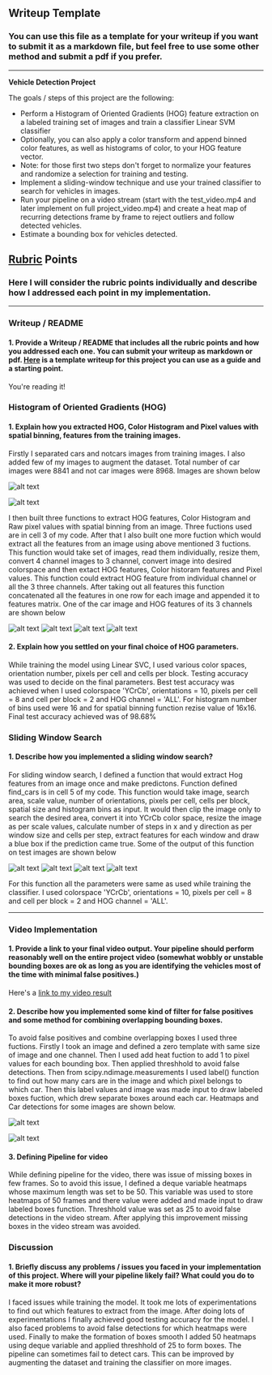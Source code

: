 ## Writeup Template
### You can use this file as a template for your writeup if you want to submit it as a markdown file, but feel free to use some other method and submit a pdf if you prefer.

---

**Vehicle Detection Project**

The goals / steps of this project are the following:

* Perform a Histogram of Oriented Gradients (HOG) feature extraction on a labeled training set of images and train a classifier Linear SVM classifier
* Optionally, you can also apply a color transform and append binned color features, as well as histograms of color, to your HOG feature vector. 
* Note: for those first two steps don't forget to normalize your features and randomize a selection for training and testing.
* Implement a sliding-window technique and use your trained classifier to search for vehicles in images.
* Run your pipeline on a video stream (start with the test_video.mp4 and later implement on full project_video.mp4) and create a heat map of recurring detections frame by frame to reject outliers and follow detected vehicles.
* Estimate a bounding box for vehicles detected.

[//]: # (Image References)
[image1]: https://github.com/akhilumat/Self-Driving-Car-Term-1-Project5-Vehicle-detection-and-Tracking/blob/master/output_images/Capture1.PNG
[image2]: https://github.com/akhilumat/Self-Driving-Car-Term-1-Project5-Vehicle-detection-and-Tracking/blob/master/output_images/Capture2.PNG
[image3]: https://github.com/akhilumat/Self-Driving-Car-Term-1-Project5-Vehicle-detection-and-Tracking/blob/master/output_images/Capture3.PNG
[image4]: https://github.com/akhilumat/Self-Driving-Car-Term-1-Project5-Vehicle-detection-and-Tracking/blob/master/output_images/Capture4.PNG
[image5]: https://github.com/akhilumat/Self-Driving-Car-Term-1-Project5-Vehicle-detection-and-Tracking/blob/master/output_images/Capture5.PNG
[image6]: https://github.com/akhilumat/Self-Driving-Car-Term-1-Project5-Vehicle-detection-and-Tracking/blob/master/output_images/Capture6.PNG
[image7]: https://github.com/akhilumat/Self-Driving-Car-Term-1-Project5-Vehicle-detection-and-Tracking/blob/master/output_images/Capture7.PNG
[image8]: https://github.com/akhilumat/Self-Driving-Car-Term-1-Project5-Vehicle-detection-and-Tracking/blob/master/output_images/Capture8.PNG
[image9]: https://github.com/akhilumat/Self-Driving-Car-Term-1-Project5-Vehicle-detection-and-Tracking/blob/master/output_images/Capture9.PNG
[image10]: https://github.com/akhilumat/Self-Driving-Car-Term-1-Project5-Vehicle-detection-and-Tracking/blob/master/output_images/Capture10.PNG
[image11]: https://github.com/akhilumat/Self-Driving-Car-Term-1-Project5-Vehicle-detection-and-Tracking/blob/master/output_images/Capture11.PNG
[image12]: https://github.com/akhilumat/Self-Driving-Car-Term-1-Project5-Vehicle-detection-and-Tracking/blob/master/output_images/Capture12.PNG
[video1]: https://github.com/akhilumat/Self-Driving-Car-Term-1-Project5-Vehicle-detection-and-Tracking/FinalOutput_Video.mp4

## [Rubric](https://review.udacity.com/#!/rubrics/513/view) Points
### Here I will consider the rubric points individually and describe how I addressed each point in my implementation.  

---
### Writeup / README

#### 1. Provide a Writeup / README that includes all the rubric points and how you addressed each one.  You can submit your writeup as markdown or pdf.  [Here](https://github.com/udacity/CarND-Vehicle-Detection/blob/master/writeup_template.md) is a template writeup for this project you can use as a guide and a starting point.  

You're reading it!

### Histogram of Oriented Gradients (HOG)

#### 1. Explain how you extracted HOG, Color Histogram and  Pixel values with spatial binning, features from the training images.

Firstly I separated cars and notcars images from training images. I also added few of my images to augment the dataset. Total number of car images were 8841 and not car images were 8968. Images are shown below

![alt text][image1]

![alt text][image2]

I then built three functions to extract HOG features, Color Histogram and Raw pixel values with spatial binning from an image. Three fuctions used are in cell 3 of my code. After that I also built one more fuction which would extract all the features from an image using above mentioned 3 fuctions. This function would take set of images, read them individually, resize them, convert 4 channel images to 3 channel, convert image into desired colorspace and then extact HOG features, Color historam features and Pixel values. This function could extract HOG feature from individual channel or all the 3 three channels. After taking out all features this function concatenated all the features in one row for each image and appended it to features matrix. One of the car image and HOG features of its 3 channels are shown below

![alt text][image3]
![alt text][image4]
![alt text][image5]
![alt text][image6]
 
#### 2. Explain how you settled on your final choice of HOG parameters.

While training the model using Linear SVC, I used various color spaces, orientation number, pixels per cell and cells per block. Testing accuracy was used to decide on the final parameters. Best test accuracy was achieved when I used colorspace 'YCrCb', orientations = 10, pixels per cell = 8 and cell per block = 2 and HOG channel = 'ALL'. For histogram number of bins used were 16 and for spatial binning function rezise value of 16x16. Final test accuracy achieved was of 98.68%


### Sliding Window Search

#### 1. Describe how you implemented a sliding window search?

For sliding window search, I defined a function that would extract Hog features from an image once and make predictons. Function defined find_cars is in cell 5 of my code. This function would take image, search area, scale value, number of orientations, pixels per cell, cells per block, spatial size and histogram bins as input. It would then clip the image only to search the desired area, convert it into YCrCb color space, resize the image as per scale values, calculate number of steps in x and y direction as per window size and cells per step, extract features for each window and draw a blue box if the prediction came true. Some of the output of this function on test images are shown below 

![alt text][image7]
![alt text][image8]
![alt text][image9]
![alt text][image10]

For this function all the parameters were same as used while training the classifier. I used colorspace 'YCrCb', orientations = 10, pixels per cell = 8 and cell per block = 2 and HOG channel = 'ALL'.

---

### Video Implementation

#### 1. Provide a link to your final video output.  Your pipeline should perform reasonably well on the entire project video (somewhat wobbly or unstable bounding boxes are ok as long as you are identifying the vehicles most of the time with minimal false positives.)
Here's a [link to my video result](https://github.com/akhilumat/Self-Driving-Car-Term-1-Project5-Vehicle-detection-and-Tracking/blob/master/FinalOutput_Video.mp4)

#### 2. Describe how you implemented some kind of filter for false positives and some method for combining overlapping bounding boxes.

To avoid false positives and combine overlapping boxes I used three fuctions. Firstly I took an image and defined a zero template with same size of image and one channel. Then I used add heat fuction to add 1 to pixel values for each bounding box. Then applied threshhold to avoid false detections. Then from scipy.ndimage.measurements I used label() function to find out how many cars are in the image and which pixel belongs to which car. Then this label values and image was made input to draw labeled boxes fuction, which drew separate boxes around each car. Heatmaps and Car detections for some images are shown below.

![alt text][image11]

![alt text][image12]

#### 3. Defining Pipeline for video

While defining pipeline for the video, there was issue of missing boxes in few frames. So to avoid this issue, I defined a deque variable heatmaps whose maximum length was set to be 50. This variable was used to store heatmaps of 50 frames and there value were added and made input to draw labeled boxes function. Threshhold value was set as 25 to avoid false detections in the video stream. After applying this improvement missing boxes in the video stream was avoided. 



### Discussion

#### 1. Briefly discuss any problems / issues you faced in your implementation of this project.  Where will your pipeline likely fail?  What could you do to make it more robust?

I faced issues while training the model. It took me lots of experimentations to find out which features to extract from the image. After doing lots of experimentations I finally achieved good testing accuracy for the model. I also faced problems to avoid false detections for which heatmaps were used. Finally to make the formation of boxes smooth I added 50 heatmaps using deque variable and applied threshhold of 25 to form boxes. The pipeline can sometimes fail to detect cars. This can be improved by augmenting the dataset and training the classifier on more images.  
